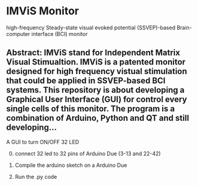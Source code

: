 # IMViS Monitor
 high-frequency Steady-state visual evoked potential (SSVEP)-based Brain-computer interface (BCI) monitor
 
 Abstract:
 IMViS stand for Independent Matrix Visual Stimualtion. IMViS is a patented monitor designed for high frequency vistual stimulation that could be applied in SSVEP-based BCI systems. This repository is about developing a Graphical User Interface (GUI) for control  every single cells of this monitor. The program is a combination of Arduino, Python and QT and still developing...
 --------------------------------------------------------------------------------------------------
 
 A GUI to turn ON/OFF 32 LED 
 
 0. connect 32 led to 32 pins of Arduino Due (3-13 and 22-42)
 
 1. Compile the arduino sketch on a Arduino Due
 
 2. Run the .py code
